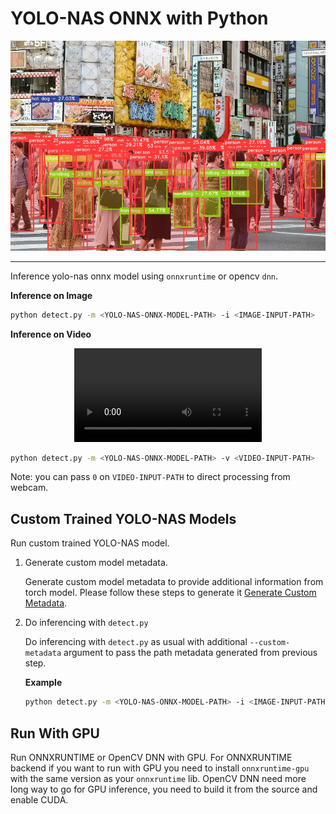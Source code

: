# YOLO-NAS ONNX with Python

<p align="center">
    <img src="../assets/sample-1.jpg" alt="sample" />
</p>

---

Inference yolo-nas onnx model using `onnxruntime` or opencv `dnn`.

**Inference on Image**

```bash
python detect.py -m <YOLO-NAS-ONNX-MODEL-PATH> -i <IMAGE-INPUT-PATH>
```

**Inference on Video**

<p align="center">
    <video src="../assets/sample-vid-1.mp4"></video>
</p>

```bash
python detect.py -m <YOLO-NAS-ONNX-MODEL-PATH> -v <VIDEO-INPUT-PATH>
```

Note: you can pass `0` on `VIDEO-INPUT-PATH` to direct processing from webcam.

## Custom Trained YOLO-NAS Models

Run custom trained YOLO-NAS model.

1. Generate custom model metadata.

   Generate custom model metadata to provide additional information from torch model.
   Please follow these steps to generate it [Generate Custom Metadata](https://github.com/Hyuto/yolo-nas-onnx#custom-model).

2. Do inferencing with `detect.py`

   Do inferencing with `detect.py` as usual with additional `--custom-metadata` argument to pass the path metadata generated from previous step.

   **Example**

   ```bash
   python detect.py -m <YOLO-NAS-ONNX-MODEL-PATH> -i <IMAGE-INPUT-PATH> --custom-metadata <PATH-TO-METADATA>
   ```

## Run With GPU

Run ONNXRUNTIME or OpenCV DNN with GPU. For ONNXRUNTIME backend if you want to run with GPU you need to install `onnxruntime-gpu` with the same version as your `onnxruntime` lib. OpenCV DNN need more long way to go for GPU inference, you need to build it from the source and enable CUDA.
